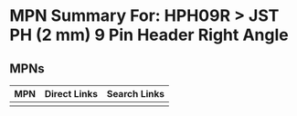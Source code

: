 



# MPN Summary For: HPH09R > JST PH (2 mm) 9 Pin Header Right Angle

## MPNs
  

|MPN|Direct Links|Search Links|
| :--- | :--- | :--- |
||||
